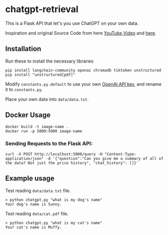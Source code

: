 # chatgpt-retrieval

This is a Flask API that let's you use ChatGPT on your own data.

Inspiration and original Source Code from here [YouTube Video](https://youtu.be/9AXP7tCI9PI) and [here](https://github.com/techleadhd/chatgpt-retrieval).

## Installation
Run these to install the necessary libraries
```
pip install langchain-community openai chromadb tiktoken unstructured
pip install "unstructured[pdf]"
```
Modify `constants.py.default` to use your own [OpenAI API key](https://platform.openai.com/account/api-keys), and rename it to `constants.py`.

Place your own data into `data/data.txt`.

## Docker Usage
```
docker build -t image-name .
docker run -p 5000:5000 image-name
```

### Sending Requests to the Flask API:
```
curl -X POST http://localhost:5000/query -H "Content-Type: application/json" -d '{"question":"Can you give me a summary of all of the data? Not just the price history", "chat_history": []}'
```

## Example usage
Test reading `data/data.txt` file.
```
> python chatgpt.py "what is my dog's name"
Your dog's name is Sunny.
```

Test reading `data/cat.pdf` file.
```
> python chatgpt.py "what is my cat's name"
Your cat's name is Muffy.
```
